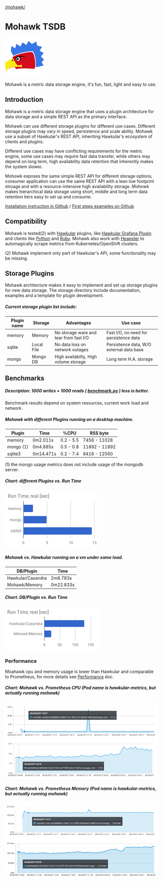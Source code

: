 [/mohawk/](./)

# Mohawk TSDB

![Mohawk](https://github.com/MohawkTSDB/MohawkTSDB.github.io/raw/master/images/logo-128.png?raw=true "Mohawk Logo")

Mohawk is a metric data storage engine, it's fun, fast, light and easy to use.

## Introduction

Mohawk is a metric data storage engine that uses a plugin architecture for data storage and a simple REST API as the primary interface.

Mohawk can use different storage plugins for different use cases. Different storage plugins may vary in speed, persistence and scale ability. Mohawk use a subset of Hawkular's REST API, inheriting Hawkular's ecosystem of clients and plugins.

Different use cases may have conflicting requirements for the metric engine, some use cases may require fast data transfer, while others may depend on long term, high availability data retention that inherently makes the system slower.

Mohowk exposes the same simple REST API for different storage options, consumer application can use the same REST API with a lean low footprint stroage and with a resource-intensive high availability storage. Mohowk makes hierarchical data storage using short, middle and long term data retention tiers easy to set up and consume.     

[Installation instruction in Github](https://github.com/MohawkTSDB/mohawk#installation) / [First steps examples on Github](https://github.com/MohawkTSDB/mohawk#running-the-server)

## Compatibility

Mohawk is tested(2) with [Hawkular](http://www.hawkular.org/) plugins, like [Hawkular Grafana Plugin](https://grafana.com/plugins/hawkular-datasource) and clients like [Python](https://github.com/hawkular/hawkular-client-python) and [Ruby](https://github.com/hawkular/hawkular-client-ruby). Mohawk also work with [Heapster](https://github.com/kubernetes/heapster) to automagically scrape metrics from Kubernetes/OpenShift clusters.

(2) Mohawk implement only part of Hawkular's API, some functionality may be missing.

## Storage Plugins

Mohawk architecture makes it easy to implement and set up storage plugins for new data storage. The storage directory include documentation, examples and a template for plugin development.

##### Current storage plugin list include:

| Plugin name       |  Storage          | Advantages                                  | Use case                                 |
|-------------------|-------------------|---------------------------------------------|------------------------------------------|
| memory            | Memory            | No storage ware and tear from fast I/O      | Fast I/O, no need for persistence data   |
| sqlite            | Local File        | No data loss on network outages             | Persistence data, W/O external data base |
| mongo             | Mongo DB          | High availabilty, High volume storage       | Long term H.A. storage                   |


## Benchmarks

##### Description: 1000 writes + 1000 reads ( [benchmark.py](/benchmark/benchmark.py) ) less is better.

Benchmark results depend on system resources, current work load and network.

##### Mohawk with different Plugins running on a desktop machine.

| Plugin   | Time       | %CPU      | RSS byte      |
|----------|------------|-----------|---------------|
|memory    |  0m2.011s  | 0.2 - 5.5 | 7456 - 11028  |
|mongo (1) |  0m4.885s  | 0.5 - 0.8 | 11892 - 11892 |
|sqlite3   |  0m14.471s | 0.2 - 7.4 | 8416 - 12560  |

(1) the mongo usage metrics does not include usage of the mongodb server.

##### Chart: different Plugins vs. Run Time

![Time chart](https://github.com/MohawkTSDB/MohawkTSDB.github.io/raw/master/benchmark/time.png?raw=true "benchmark time vm")

##### Mohawk vs. Hawkular running on a vm under same load.

| DB/Plugin          | Time        |
|---------------------|-------------|
|Hawkular/Casandra    |  2m8.783s   |
|Mohawk/Memory        |  0m22.833s  |

##### Chart: DB/Plugin vs. Run Time

![Time chart](https://github.com/MohawkTSDB/MohawkTSDB.github.io/raw/master/benchmark/time-vm.png?raw=true "benchmark time vm")

### Performance

Moahawk cpu and memory usage is lower than Hawkular and comparable to Prometheus, for more details see [Performance](/benchmark/PERF.md) doc.

##### Chart: Mohawk vs. Prometheus CPU (Pod name is hawkular-metrics, but actually running mohawk)

![CPU chart](https://github.com/MohawkTSDB/MohawkTSDB.github.io/raw/master/benchmark/mohawk-cpu.png?raw=true "benchmark cpu vm")
![CPU chart](https://github.com/MohawkTSDB/MohawkTSDB.github.io/raw/master/benchmark/prometheus-cpu.png?raw=true "benchmark cpu vm")

##### Chart: Mohawk vs. Prometheus Memory (Pod name is hawkular-metrics, but actually running mohawk)

![CPU chart](https://github.com/MohawkTSDB/MohawkTSDB.github.io/raw/master/benchmark/mohawk-mem.png?raw=true "benchmark cpu vm")
![CPU chart](https://github.com/MohawkTSDB/MohawkTSDB.github.io/raw/master/benchmark/prometheus-mem.png?raw=true "benchmark cpu vm")

